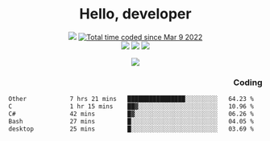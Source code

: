 # <div align='center' >Hello, developer</div>

<div align='center'>
  <a ><img src="https://img.shields.io/badge/dynamic/json?url=https%3A%2F%2Fapi.swo.moe%2Fstats%2Fgithub%2FFree-Aaron-Li&query=count&color=181717&label=GitHub&labelColor=282c34&logo=github&suffix=+follows&cacheSeconds=3600"></a>
  <a href="https://wakatime.com/@fe40087f-8eae-48dc-9950-ad0633db1591"><img src="https://wakatime.com/badge/user/fe40087f-8eae-48dc-9950-ad0633db1591.svg" alt="Total time coded since Mar 9 2022" /></a>
</div>
<div align='center'>
  <a><img src="https://img.shields.io/badge/c%2Fc%2B%2B%2Fc%23-%2375664d"></a> 
  <a><img src="https://img.shields.io/badge/Kotlin%20-%20%2375664D"></a> 
  <a><img src="https://img.shields.io/badge/Shell-75664D"></a> 
</div>

<p align="center">
  <img src="https://readme-typing-svg.demolab.com/?lines=你好!+开发者;Hello!+ developer&font=Fira%20Code&center=true&width=380&height=50&duration=4000&pause=1000">
</p>


<div align='right'>
  <h3>Coding</h3>
</div>

<!--START_SECTION:waka-->

```txt
Other            7 hrs 21 mins   ████████████████░░░░░░░░░   64.23 %
C                1 hr 15 mins    ██▓░░░░░░░░░░░░░░░░░░░░░░   10.96 %
C#               42 mins         █▓░░░░░░░░░░░░░░░░░░░░░░░   06.26 %
Bash             27 mins         █░░░░░░░░░░░░░░░░░░░░░░░░   04.05 %
desktop          25 mins         █░░░░░░░░░░░░░░░░░░░░░░░░   03.69 %
```

<!--END_SECTION:waka-->




